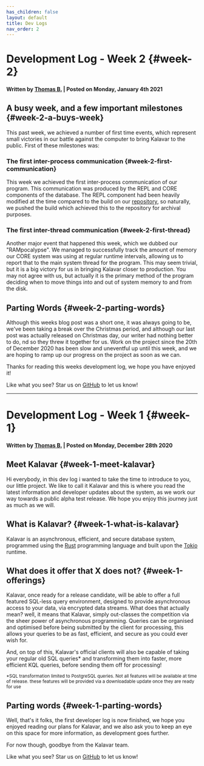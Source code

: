 ```yaml
---
has_children: false
layout: default
title: Dev Logs
nav_order: 2
---
```

# Development Log - Week 2 {#week-2}
#### Written by [Thomas B.](https://github.com/fatalcenturion) | Posted on Monday, January 4th 2021
## A busy week, and a few important milestones {#week-2-a-buys-week}
This past week, we achieved a number of first time events, which represent small victories in our battle against the computer to bring Kalavar to the public. First of these milestones was:
### The first inter-process communication {#week-2-first-communication}
This week we achieved the first inter-process communication of our program. This communication was produced by the REPL and CORE components of the database. The REPL component had been heavily modified at the time compared to the build on our [repository](https://github.com/fatalcenturion/kalavar-repl), so naturally, we pushed the build which achieved this to the repository for archival purposes.

### The first inter-thread communication {#week-2-first-thread}
Another major event that happened this week, which we dubbed our "RAMpocalypse". We managed to successfully track the amount of memory our CORE system was using at regular runtime intervals, allowing us to report that to the main system thread for the program. This may seem trivial, but it is a big victory for us in bringing Kalavar closer to production. You may not agree with us, but actually it is the primary method of the program deciding when to move things into and out of system memory to and from the disk.

## Parting Words {#week-2-parting-words}
Although this weeks blog post was a short one, it was always going to be, we've been taking a break over the Christmas period, and although our last post was actually released on Christmas day, our writer had nothing better to do, nd so they threw it together for us. Work on the project since the 20th of December 2020 has been slow and uneventful up until this week, and we are hoping to ramp up our progress on the project as soon as we can. 

Thanks for reading this weeks development log, we hope you have enjoyed it!

Like what you see? Star us on [GitHub](https://github.com/fatalcenturion/kalavar-core) to let us know!

----- 

# Development Log - Week 1 {#week-1}
#### Written by [Thomas B.](https://github.com/fatalcenturion) | Posted on Monday, December 28th 2020
## Meet Kalavar {#week-1-meet-kalavar}

Hi everybody, in this dev log i wanted to take the time to introduce to you, our little project. We like to call it Kalavar and this is where you read the latest information and developer updates about the system, as we work our way towards a public alpha test release. We hope you enjoy this journey just as much as we will.

## What is Kalavar? {#week-1-what-is-kalavar}
Kalavar is an asynchronous, efficient, and secure database system, programmed using the [Rust](https://rust-lang.org) programming language and built upon the [Tokio](https://tokio.rs/) runtime.

## What does it offer that X does not? {#week-1-offerings}
Kalavar, once ready for a release candidate, will be able to offer a full featured SQL-less query environment, designed to provide asynchronous access to your data, via encrypted data streams. What does that actually mean? well, it means that Kalavar, simply out-classes the competition via the sheer power of asynchronous programming. Queries can be organised and optimised before  being submitted by the client for processing, this allows your queries to be as fast, efficient, and secure as you could ever wish for.

And, on top of this, Kalavar's official clients will also be capable of taking your regular old SQL queries* and transforming them into faster, more efficient KQL queries, before sending them off for processing!

<sup>*SQL transformation limited to PostgreSQL queries. Not all features will be available at time of release. these features will be provided via a downloadable update once they are ready for use</sup>

## Parting words {#week-1-parting-words}
Well, that's it folks, the first developer log is now finished, we hope you enjoyed reading our plans for Kalavar, and we also ask you to keep an eye on this space for more information, as development goes further.

For now though, goodbye from the Kalavar team.

Like what you see? Star us on [GitHub](https://github.com/fatalcenturion/kalavar-core) to let us know!